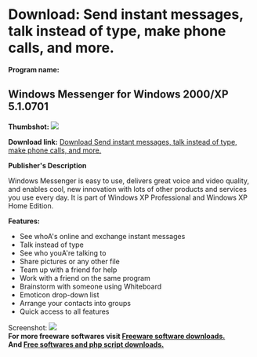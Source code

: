 # Download: Send instant messages, talk instead of type, make phone calls, and more.

**Program name:**

## Windows Messenger for Windows 2000/XP 5.1.0701

  
**Thumbshot:** ![](http://www.freewarefiles.com/screenshot/winmessenger_md.gif)   
  
**Download link:** [Download Send instant messages, talk instead of type, make phone calls, and more.](http://freesoftwares.boysofts.com/Windows-Messenger-For-Windows-XP_program_13619.html)  
  


**Publisher's Description**  
  


Windows Messenger is easy to use, delivers great voice and video quality, and enables cool, new innovation with lots of other products and services you use every day. It is part of Windows XP Professional and Windows XP Home Edition. 

**Features:**

  * See whoA's online and exchange instant messages 
  * Talk instead of type 
  * See who youA're talking to 
  * Share pictures or any other file 
  * Team up with a friend for help 
  * Work with a friend on the same program 
  * Brainstorm with someone using Whiteboard 
  * Emoticon drop-down list 
  * Arrange your contacts into groups 
  * Quick access to all features 

  
  
Screenshot: ![](http://www.freewarefiles.com/screenshot/winmessenger.gif)   
**For more freeware softwares visit [Freeware software downloads.](http://freesoftwares.boysofts.com/)**   
**And [Free softwares and php script downloads.](http://www.boysofts.com/)**
